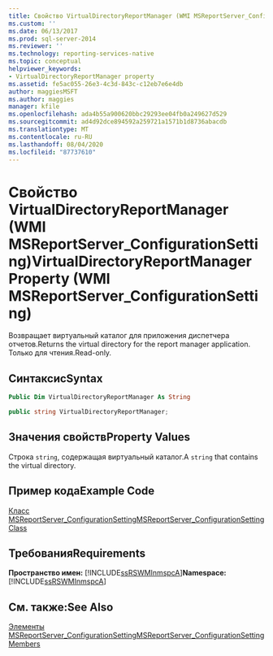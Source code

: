 ```yaml
---
title: Свойство VirtualDirectoryReportManager (WMI MSReportServer_ConfigurationSetting) | Документация Майкрософт
ms.custom: ''
ms.date: 06/13/2017
ms.prod: sql-server-2014
ms.reviewer: ''
ms.technology: reporting-services-native
ms.topic: conceptual
helpviewer_keywords:
- VirtualDirectoryReportManager property
ms.assetid: fe5ac055-26e3-4c3d-843c-c12eb7e6e4db
author: maggiesMSFT
ms.author: maggies
manager: kfile
ms.openlocfilehash: ada4b55a900620bbc29293ee04fb0a249627d529
ms.sourcegitcommit: ad4d92dce894592a259721a1571b1d8736abacdb
ms.translationtype: MT
ms.contentlocale: ru-RU
ms.lasthandoff: 08/04/2020
ms.locfileid: "87737610"
---
```

# <a name="virtualdirectoryreportmanager-property-wmi-msreportserver_configurationsetting"></a><span data-ttu-id="8ee2f-102">Свойство VirtualDirectoryReportManager (WMI MSReportServer_ConfigurationSetting)</span><span class="sxs-lookup"><span data-stu-id="8ee2f-102">VirtualDirectoryReportManager Property (WMI MSReportServer_ConfigurationSetting)</span></span>
  <span data-ttu-id="8ee2f-103">Возвращает виртуальный каталог для приложения диспетчера отчетов.</span><span class="sxs-lookup"><span data-stu-id="8ee2f-103">Returns the virtual directory for the report manager application.</span></span> <span data-ttu-id="8ee2f-104">Только для чтения.</span><span class="sxs-lookup"><span data-stu-id="8ee2f-104">Read-only.</span></span>  
  
## <a name="syntax"></a><span data-ttu-id="8ee2f-105">Синтаксис</span><span class="sxs-lookup"><span data-stu-id="8ee2f-105">Syntax</span></span>  
  
```vb  
Public Dim VirtualDirectoryReportManager As String  
```  
  
```csharp  
public string VirtualDirectoryReportManager;  
```  
  
## <a name="property-values"></a><span data-ttu-id="8ee2f-106">Значения свойств</span><span class="sxs-lookup"><span data-stu-id="8ee2f-106">Property Values</span></span>  
 <span data-ttu-id="8ee2f-107">Строка `string`, содержащая виртуальный каталог.</span><span class="sxs-lookup"><span data-stu-id="8ee2f-107">A `string` that contains the virtual directory.</span></span>  
  
## <a name="example-code"></a><span data-ttu-id="8ee2f-108">Пример кода</span><span class="sxs-lookup"><span data-stu-id="8ee2f-108">Example Code</span></span>  
 [<span data-ttu-id="8ee2f-109">Класс MSReportServer_ConfigurationSetting</span><span class="sxs-lookup"><span data-stu-id="8ee2f-109">MSReportServer_ConfigurationSetting Class</span></span>](msreportserver-configurationsetting-class.md)  
  
## <a name="requirements"></a><span data-ttu-id="8ee2f-110">Требования</span><span class="sxs-lookup"><span data-stu-id="8ee2f-110">Requirements</span></span>  
 <span data-ttu-id="8ee2f-111">**Пространство имен:** [!INCLUDE[ssRSWMInmspcA](../../includes/ssrswminmspca-md.md)]</span><span class="sxs-lookup"><span data-stu-id="8ee2f-111">**Namespace:** [!INCLUDE[ssRSWMInmspcA](../../includes/ssrswminmspca-md.md)]</span></span>  
  
## <a name="see-also"></a><span data-ttu-id="8ee2f-112">См. также:</span><span class="sxs-lookup"><span data-stu-id="8ee2f-112">See Also</span></span>  
 [<span data-ttu-id="8ee2f-113">Элементы MSReportServer_ConfigurationSetting</span><span class="sxs-lookup"><span data-stu-id="8ee2f-113">MSReportServer_ConfigurationSetting Members</span></span>](msreportserver-configurationsetting-members.md)  
  
  
